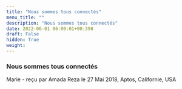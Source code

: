 ```yaml
---
title: "Nous sommes tous connectés"
menu_title: ""
description: "Nous sommes tous connectés"
date: 2022-06-01 06:00:01+00:398
draft: False
hidden: True
weight:
---
```

### Nous sommes tous connectés

Marie - reçu par Amada Reza le 27 Mai 2018, Aptos, Californie, USA



